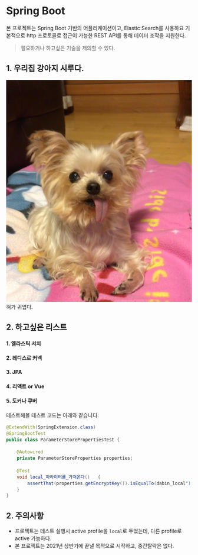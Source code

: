 # Spring Boot

본 프로젝트는 Spring Boot 기반의 어플리케이션이고, Elastic Search를 사용하요
 기본적으로 http 프로토콜로 접근이 가능한 REST API를 통해 데이터 조작을 지원한다.

> 필요하거나 하고싶은 기술을 제의할 수 있다.
  

## 1. 우리집 강아지 시루다.
![price](images/siru.jpg)
혀가 귀엽다.

## 2. 하고싶은 리스트

#### 1. 엘라스틱 서치
#### 2. 레디스로 커넥
#### 3. JPA
#### 4. 리액트 or Vue
#### 5. 도커나 쿠버 

테스트해볼 테스트 코드는 아래와 같습니다.

```java
@ExtendWith(SpringExtension.class)
@SpringBootTest
public class ParameterStorePropertiesTest {

    @Autowired
    private ParameterStoreProperties properties;

    @Test
    void local_파라미터를_가져온다()   {
        assertThat(properties.getEncryptKey()).isEqualTo(dabin_local");
    }
}
```

## 2. 주의사항
* 프로젝트는 테스트 실행시 active profile을 ```local```로 두었는데, 다른 profile로 active 가능하다.
* 본 프로젝트는 2021년 상반기에 끝낼 목적으로 시작하고, 중간탈락은 없다.